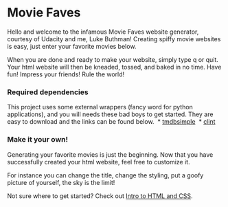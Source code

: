 <h1>Movie Faves</h1>
 <p>Hello and welcome to the infamous Movie Faves website generator, courtesy of Udacity
 and me, Luke Buthman! Creating spiffy movie websites is easy, just enter your favorite
 movies below.</p>
 <p>When you are done and ready to make your website, simply type q or quit. Your html
 website will then be kneaded, tossed, and baked in no time. Have fun! Impress your
 friends! Rule the world!</p>

<h3>Required dependencies</h3>
This project uses some external wrappers (fancy word for python applications), and you
will needs these bad boys to get started. They are easy to download and the links can
be found below.
&nbsp;* <a href="https://pypi.python.org/pypi/tmdbsimple">tmdbsimple</a>
&nbsp;* <a href="https://pypi.python.org/pypi/clint/">clint</a>

<h3>Make it your own!</h3>

Generating your favorite movies is just the beginning. Now that you have
successfully created your html website, feel free to customize it.

For instance you can change the title, change the styling, put a goofy
picture of yourself, the sky is the limit!

Not sure where to get started? Check out
<a href="https://www.udacity.com/course/intro-to-html-and-css--ud304">Intro to HTML and CSS</a>.
